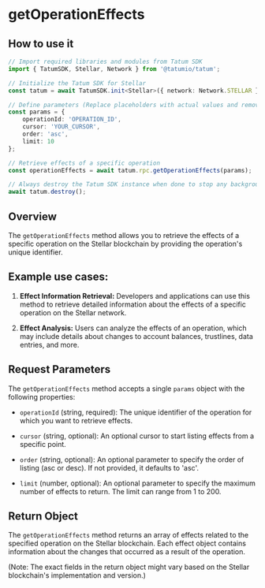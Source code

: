 # getOperationEffects

## How to use it

```typescript
// Import required libraries and modules from Tatum SDK
import { TatumSDK, Stellar, Network } from '@tatumio/tatum';

// Initialize the Tatum SDK for Stellar
const tatum = await TatumSDK.init<Stellar>({ network: Network.STELLAR });

// Define parameters (Replace placeholders with actual values and remove redundant)
const params = {
    operationId: 'OPERATION_ID',
    cursor: 'YOUR_CURSOR',
    order: 'asc',
    limit: 10
};

// Retrieve effects of a specific operation
const operationEffects = await tatum.rpc.getOperationEffects(params);

// Always destroy the Tatum SDK instance when done to stop any background processes
await tatum.destroy();
```

## Overview

The `getOperationEffects` method allows you to retrieve the effects of a specific operation on the Stellar blockchain by providing the operation's unique identifier.

## Example use cases:

1. **Effect Information Retrieval:**
   Developers and applications can use this method to retrieve detailed information about the effects of a specific operation on the Stellar network.

2. **Effect Analysis:**
   Users can analyze the effects of an operation, which may include details about changes to account balances, trustlines, data entries, and more.

## Request Parameters

The `getOperationEffects` method accepts a single `params` object with the following properties:

- `operationId` (string, required):
  The unique identifier of the operation for which you want to retrieve effects.

- `cursor` (string, optional):
  An optional cursor to start listing effects from a specific point.

- `order` (string, optional):
  An optional parameter to specify the order of listing (asc or desc). If not provided, it defaults to 'asc'.

- `limit` (number, optional):
  An optional parameter to specify the maximum number of effects to return. The limit can range from 1 to 200.

## Return Object

The `getOperationEffects` method returns an array of effects related to the specified operation on the Stellar blockchain. Each effect object contains information about the changes that occurred as a result of the operation.

(Note: The exact fields in the return object might vary based on the Stellar blockchain's implementation and version.)
